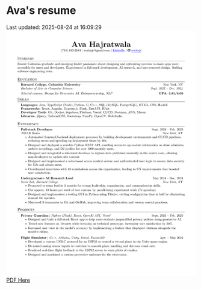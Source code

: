 # Ava's resume
Last updated: 2025-08-24 at 16:09:29
![Resume](./Ava_Hajratwala_resume_2025-08-24.png)
[PDF Here](./Ava_Hajratwala_resume_2025-08-24.pdf)
